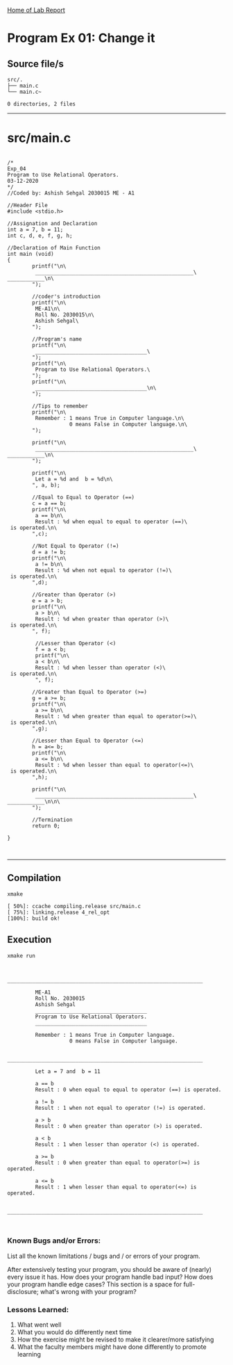 [Home of Lab Report](../lab.html)

# Program Ex 01: Change it

## Source file/s

```
src/.
├── main.c
└── main.c~

0 directories, 2 files
```

---


# src/main.c

```

/*      
Exp_04   
Program to Use Relational Operators. 
03-12-2020
*/       
//Coded by: Ashish Sehgal 2030015 ME - A1
        
//Header File
#include <stdio.h> 
         
//Assignation and Declaration
int a = 7, b = 11;
int c, d, e, f, g, h;
        
//Declaration of Main Function
int main (void)  
{       
        printf("\n\
         ___________________________________________________\
____________\n\
        ");
        
        //coder's introduction
        printf("\n\
         ME-A1\n\
         Roll No. 2030015\n\
         Ashish Sehgal\
        ");
        
        //Program's name
        printf("\n\
         ____________________________________\
        ");
        printf("\n\
         Program to Use Relational Operators.\
        "); 
        printf("\n\
         ____________________________________\n\
        ");
         
        //Tips to remember           
        printf("\n\
         Remember : 1 means True in Computer language.\n\
                    0 means False in Computer language.\n\
        ");
        
        printf("\n\
         ___________________________________________________\
____________\n\
        ");
        
        printf("\n\
         Let a = %d and  b = %d\n\
        ", a, b);
        
        //Equal to Equal to Operator (==)
        c = a == b;
        printf("\n\
         a == b\n\    
         Result : %d when equal to equal to operator (==)\
 is operated.\n\
        ",c);
         
        //Not Equal to Operator (!=)
        d = a != b;
        printf("\n\
         a != b\n\
         Result : %d when not equal to operator (!=)\ 
 is operated.\n\
        ",d);
        
        //Greater than Operator (>)
        e = a > b;
        printf("\n\
         a > b\n\
         Result : %d when greater than operator (>)\
 is operated.\n\
        ", f);

         //Lesser than Operator (<)
         f = a < b;
         printf("\n\
         a < b\n\
         Result : %d when lesser than operator (<)\
 is operated.\n\
         ", f); 
         
        //Greater than Equal to Operator (>=)
        g = a >= b;
        printf("\n\
         a >= b\n\
         Result : %d when greater than equal to operator(>=)\
 is operated.\n\
        ",g);
         
        //Lesser than Equal to Operator (<=)
        h = a<= b;
        printf("\n\
         a <= b\n\
         Result : %d when lesser than equal to operator(<=)\
 is operated.\n\
        ",h);
         
        printf("\n\
         ___________________________________________________\
____________\n\n\
        ");
        
        //Termination
        return 0;
        
}



```

---

## Compilation

```
xmake

[ 50%]: ccache compiling.release src/main.c
[ 75%]: linking.release 4_rel_opt
[100%]: build ok!

```

## Execution
```
xmake run


         _______________________________________________________________
        
         ME-A1
         Roll No. 2030015
         Ashish Sehgal        
         ____________________________________        
         Program to Use Relational Operators.        
         ____________________________________
        
         Remember : 1 means True in Computer language.
                    0 means False in Computer language.
        
         _______________________________________________________________
        
         Let a = 7 and  b = 11
        
         a == b
         Result : 0 when equal to equal to operator (==) is operated.
        
         a != b
         Result : 1 when not equal to operator (!=) is operated.
        
         a > b
         Result : 0 when greater than operator (>) is operated.
        
         a < b
         Result : 1 when lesser than operator (<) is operated.
         
         a >= b
         Result : 0 when greater than equal to operator(>=) is operated.
        
         a <= b
         Result : 1 when lesser than equal to operator(<=) is operated.
        
         _______________________________________________________________

        
```

### Known Bugs and/or Errors:

List all the known limitations / bugs and / or errors of your program.

After extensively testing your program, you should be aware of (nearly) every issue it has. How does your program handle bad input? How does your program handle edge cases? This section is a space for full-disclosure; what's wrong with your program?

### Lessons Learned:

1. What went well
1. What you would do differently next time
1. How the exercise might be revised to make it clearer/more satisfying
1. What the faculty members might have done differently to promote learning

